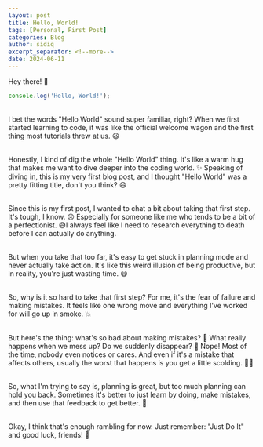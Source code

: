 ```yaml
---
layout: post
title: Hello, World!
tags: [Personal, First Post]
categories: Blog
author: sidiq
excerpt_separator: <!--more-->
date: 2024-06-11
---
```


Hey there! 👋
<!--more-->
```javascript
console.log('Hello, World!');
```
\
I bet the words "Hello World" sound super familiar, right? When we first started learning to code, it was like the official welcome wagon and the first thing most tutorials threw at us. 😆

\
Honestly, I kind of dig the whole "Hello World" thing. It's like a warm hug that makes me want to dive deeper into the coding world. ✨  Speaking of diving in, this is my very first blog post, and I thought "Hello World" was a pretty fitting title, don't you think? 😄

\
Since this is my first post, I wanted to chat a bit about taking that first step. It's tough, I know. 😣 Especially for someone like me who tends to be a bit of a perfectionist. 😅I always feel like I need to research everything to death before I can actually do anything.

\
But when you take that too far, it's easy to get stuck in planning mode and never actually take action. It's like this weird illusion of being productive, but in reality, you're just wasting time. 😫

\
So, why is it so hard to take that first step? For me, it's the fear of failure and making mistakes. It feels like one wrong move and everything I've worked for will go up in smoke. 💥

\
But here's the thing: what's so bad about making mistakes? 🤔 What really happens when we mess up? Do we suddenly disappear? 👻 Nope! Most of the time, nobody even notices or cares. And even if it's a mistake that affects others, usually the worst that happens is you get a little scolding. 🤷‍♀️

\
So, what I'm trying to say is, planning is great, but too much planning can hold you back. Sometimes it's better to just learn by doing, make mistakes, and then use that feedback to get better. 💪

\
Okay, I think that's enough rambling for now. Just remember: "Just Do It" and good luck, friends! 🚀